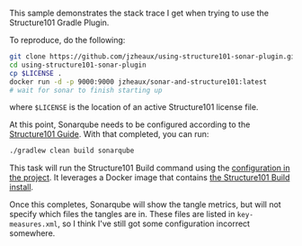 This sample demonstrates the stack trace I get when trying to use the Structure101 Gradle Plugin.

To reproduce, do the following:

```bash
git clone https://github.com/jzheaux/using-structure101-sonar-plugin.git
cd using-structure101-sonar-plugin
cp $LICENSE .
docker run -d -p 9000:9000 jzheaux/sonar-and-structure101:latest
# wait for sonar to finish starting up
```

where `$LICENSE` is the location of an active Structure101 license file.

At this point, Sonarqube needs to be configured according to the [Structure101 Guide](https://structure101.com/help/java/studio/#sonar/sonarqube-setup.html?TocPath=Build%2520Integration%257CSonarQube%257C_____1).
With that completed, you can run:

```bash
./gradlew clean build sonarqube
```

This task will run the Structure101 Build command using the [configuration in the project](s101/config.xml).
It leverages a Docker image that contains [the Structure101 Build install](https://hub.docker.com/repository/docker/jzheaux/structure101-build).

Once this completes, Sonarqube will show the tangle metrics, but will not specify which files the tangles are in.
These files are listed in `key-measures.xml`, so I think I've still got some configuration incorrect somewhere.
